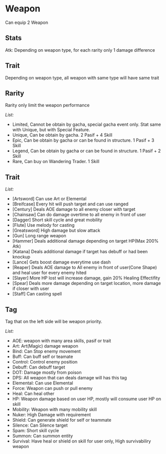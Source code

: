 # Weapon

Can equip 2 Weapon

## Stats

Atk: Depending on weapon type, for each rarity only 1 damage difference

## Trait

Depending on weapon type, all weapon with same type will have same trait

## Rarity

Rarity only limit the weapon performance

_List:_

- Limited, Cannot be obtain by gacha, special gacha event only. Stat same with Unique, but with Special Feature.
- Unique, Can be obtain by gacha. 2 Pasif + 4 Skill
- Epic, Can be obtain by gacha or can be found in structure. 1 Pasif + 3 Skill
- Legend, Can be obtain by gacha or can be found in structure. 1 Pasif + 2 Skill
- Rare, Can buy on Wandering Trader. 1 Skill

## Trait

_List:_

- [Artsword] Can use Art or Elemental
- [Breifcase] Every hit will push target and can use ranged
- [Century] Deals AOE damage to all enemy closer with target
- [Chainsaw] Can do damage overtime to all enemy in front of user
- [Dagger] Short skill cycle and great mobility
- [Flute] Use melody for casting
- [Greatsword] High damage but slow attack
- [Gun] Long range weapon
- [Hammer] Deals additional damage depending on target HP(Max 200% Atk)
- [Katana] Deals additional damage if target has debuff or had been knockup
- [Lance] Gets boost damage everytime use dash
- [Reaper] Deals AOE damage to All enemy in front of user(Cone Shape) and heal user for every enemy hited
- [Slayer] More HP lost will increase damage, gain 20% Healing Effectifity
- [Spear] Deals more damage depending on target location, more damage if closer with user
- [Staff] Can casting spell

## Tag

Tag that on the left side will be weapon priority.

_List:_

- AOE: weapon with many area skills, pasif or trait
- Art: Art(Magic) damage weapon
- Bind: Can Stop enemy movement
- Buff: Can buff self or teamate
- Control: Control enemy position
- Debuff: Can debuff target
- DOT: Damage mostly from poison
- DPS: All weapon that can deals damage will has this tag
- Elemental: Can use Elemental
- Force: Weapon can push or pull enemy
- Heal: Can heal other
- HP: Weapon damage based on user HP, mostly will consume user HP on skill
- Mobility: Weapon with many mobility skill
- Nuker: High Damage with requirement
- Shield: Can generate shield for self or teammate
- Silence: Can Silence target
- Spam: Short skill cycle
- Summon: Can summon entity
- Survival: Have heal or shield on skill for user only, High survivabiliry weapon
